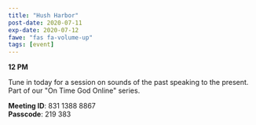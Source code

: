 ```yaml
---
title: "Hush Harbor"
post-date: 2020-07-11
exp-date: 2020-07-12
fawe: "fas fa-volume-up"
tags: [event]
---
```

**12 PM**

Tune in today for a session on sounds of the past speaking to the present. Part of our "On Time God Online" series.

<p class="text-danger"><b>Meeting ID</b>: 831 1388 8867
<br>
<b>Passcode</b>: 219 383
</p>